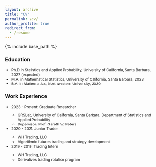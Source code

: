 ```yaml
---
layout: archive
title: "CV"
permalink: /cv/
author_profile: true
redirect_from:
  - /resume
---
```


{% include base_path %}

### Education 
<ul style="font-size: 0.85em;">
  <li>Ph.D in Statistics and Applied Probability, University of California, Santa Barbara, 2027 (expected)</li>
  <li>M.A. in Mathematical Statistics, University of California, Santa Barbara, 2023</li>
  <li>B.A. in Mathematics, Northwestern University, 2020</li>
</ul>

### Work Experience 
<ul style="font-size: 0.85em;">
<li>2023 - Present: Graduate Researcher</li>
  <ul><li>QRSLab, University of California, Santa Barbara, Department of Statistics and Applied Probability</li>
  <li>Supervisor: Prof. Gareth W. Peters</li>
</ul></li>

<li>2020 - 2021: Junior Trader</li>
<ul> 
  <li>WH Trading, LLC</li>
  <li>Algorithmic futures trading and strategy development</li>
</ul>
  
<li>2019 - 2019: Trading Intern</li>
<ul>
  <li>WH Trading, LLC</li>
  <li>Derivatives trading rotation program</li>
</ul>
</ul> 
